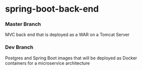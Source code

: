 # spring-boot-back-end

### Master Branch

MVC back end that is deployed as a WAR on a Tomcat Server

### Dev Branch

Postgres and Spring Boot images that will be deployed as Docker containers for a microservice architecture
